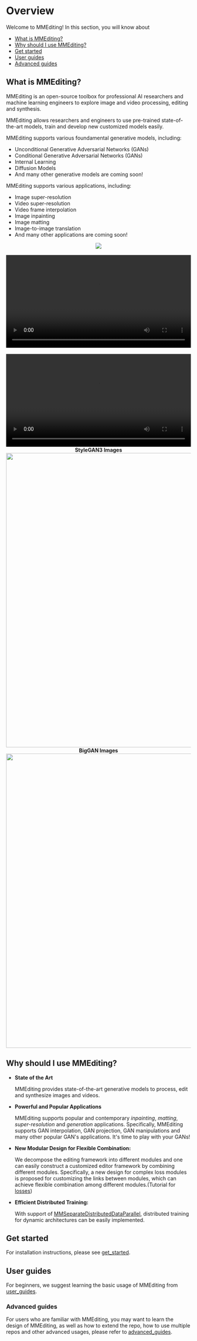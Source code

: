 # Overview

Welcome to MMEditing! In this section, you will know about

- [What is MMEditing?](#what-is-mmediting)
- [Why should I use MMEditing?](#why-should-i-use-mmediting)
- [Get started](#get-started)
- [User guides](#user-guides)
- [Advanced guides](#advanced-guides)

## What is MMEditing?

MMEditing is an open-source toolbox for professional AI researchers and machine learning engineers to explore image and video processing, editing and synthesis.

MMEditing allows researchers and engineers to use pre-trained state-of-the-art models, train and develop new customized models easily.

MMEditing supports various foundamental generative models, including:

- Unconditional Generative Adversarial Networks (GANs)
- Conditional Generative Adversarial Networks (GANs)
- Internal Learning
- Diffusion Models
- And many other generative models are coming soon!

MMEditing supports various applications, including:

- Image super-resolution
- Video super-resolution
- Video frame interpolation
- Image inpainting
- Image matting
- Image-to-image translation
- And many other applications are coming soon!

<div align=center>
  <img src="https://user-images.githubusercontent.com/12756472/158984079-c4754015-c1f6-48c5-ac46-62e79448c372.jpg"/>
</div>
</br>

<div align=center>
    <video width="100%" controls>
        <source src="https://user-images.githubusercontent.com/12756472/175944645-cabe8c2b-9f25-440b-91cc-cdac4e752c5a.mp4" type="video/mp4">
        <object data="https://user-images.githubusercontent.com/12756472/175944645-cabe8c2b-9f25-440b-91cc-cdac4e752c5a.mp4" width="100%">
        </object>
    </video>
</div>
</br>

<div align=center>
<video width="100%" controls>
    <source src="https://user-images.githubusercontent.com/12756472/158972813-d8d0f19c-f49c-4618-9967-52652726ef19.mp4" type="video/mp4">
    <object src="https://user-images.githubusercontent.com/12756472/158972813-d8d0f19c-f49c-4618-9967-52652726ef19.mp4" width="100%">
    </object>
</video>
</div>

<div align="center">
  <b> StyleGAN3 Images</b>
  <br/>
  <img src="https://user-images.githubusercontent.com/22982797/150450502-c182834f-796f-4397-bd38-df1efe4a8a47.png" width="800"/>
</div>

<div align="center">
  <b> BigGAN Images </b>
  <br/>
  <img src="https://user-images.githubusercontent.com/22982797/127615534-6278ce1b-5cff-4189-83c6-9ecc8de08dfc.png" width="800"/>
</div>

## Why should I use MMEditing?

- **State of the Art**

  MMEditing provides state-of-the-art generative models to process, edit and synthesize images and videos.

- **Powerful and Popular Applications**

  MMEditing supports popular and contemporary *inpainting*, *matting*, *super-resolution* and *generation* applications. Specifically, MMEditing supports GAN interpolation, GAN projection, GAN manipulations and many other popular GAN's applications. It's time to play with your GANs! 

- **New Modular Design for Flexible Combination:**

  We decompose the editing framework into different modules and one can easily construct a customized editor framework by combining different modules. Specifically, a new design for complex loss modules is proposed for customizing the links between modules, which can achieve flexible combination among different modules.(Tutorial for [losses](advanced_guides/4_losses.md))

- **Efficient Distributed Training:**

  With support of [MMSeparateDistributedDataParallel](https://github.com/open-mmlab/mmengine/blob/main/mmengine/model/wrappers/seperate_distributed.py), distributed training for dynamic architectures can be easily implemented.

## Get started

For installation instructions, please see [get_started](2_get_started.md).

## User guides

For beginners, we suggest learning the basic usage of MMEditing from [user_guides](user_guides/1_config.md).

### Advanced guides

For users who are familiar with MMEditing, you may want to learn the design of MMEditing, as well as how to extend the repo, how to use multiple repos and other advanced usages, please refer to [advanced_guides](advanced_guides/1_models.md).
